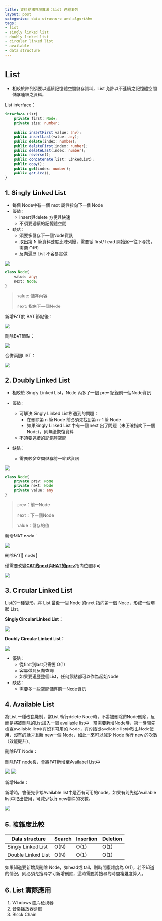 ```yaml
---
title: 資料結構與演算法：List 連結串列
layout: post
categories: data structure and algorithm
tags:
- list
- singly linked list
- doubly linked list
- circular linked list
- available
- data structure
---
```


# List

* 相較於陣列須要以連續記憶體空間儲存資料，List 允許以不連續之記憶體空間儲存連續之資料。

List  interface：

```typescript
interface List{
    private first: Node;
	private size: number;
    
    public insertFirst(value: any);
    public insertLast(value: any);
    public delete(index: number);
    public deleteFirst(index: number);
    public deleteLast(index: number);
	public reverse();
    public concatenate(list: LinkedList);
    public copy();
    public get(index: number);
    public getSize();
}
```

## 1. Singly Linked List

* 每個 Node中有一個 next 屬性指向下一個 Node
* 優點：
  * insert與delete 方便與快速
  * 不須要連續的記憶體空間
* 缺點：
  * 須要多儲存下一個Node資訊
  * 取出第 N 筆資料速度比陣列慢，需要從 first/ head 開始逐一往下尋找，需要 O(N)
  * 反向遍歷 List 不容易實做

<img src="https://i.imgur.com/koYluJI.png">

```typescript
class Node{
	value: any;
    next: Node;
}
```

> value: 儲存內容
>
> next: 指向下一個Node

新增FAT於 BAT 節點後：

<img src="https://i.imgur.com/P7NoBeK.png" />

刪除BAT節點：

<img src="https://i.imgur.com/SMUnCPN.png"/>

合併兩個LIST：

<img src="https://i.imgur.com/iQljDaS.png"/>



## 2. Doubly Linked List

* 相較於 Singly Linked List，Node 內多了一個 prev 紀錄前一個Node資訊

* 優點：
  * 可解決 Singly Linked List所遇到的問題：
    * 在刪除第 n 筆 Node 前必須先找到第 n-1 筆 Node
    * 如果Singly Linked List 中有一個 next 出了問題（未正確指向下一個Node），則無法恢復資料
  * 不須要連續的記憶體空間
* 缺點：
  * 需要較多空間儲存前一節點資訊

<img src="https://i.imgur.com/XPbAGn2.png"/>

```typescript
class Node{
    private prev: Node;
    private next: Node;
    private value: any;
}
```

> prev：前一Node
>
> next：下一個Node
>
> value：儲存的值

新增MAT node：

<img src="https://i.imgur.com/kb0t5kD.png"/>

刪除FAT node：

僅需要改變<u>**CAT的next**</u>與<u>**HAT的prev**</u>指向位置即可

<img src="https://i.imgur.com/T3IOFbJ.png"/>

## 3. Circular Linked List

List的一種變形，將 List 最後一個 Node 的next 指向第一個 Node，形成一個環狀 List。

**Singly Circular Linked List：**

<img src="https://i.imgur.com/tnnFZUe.png"/>

**Doubly Circular Linked List：**

<img src="https://i.imgur.com/N5fUXxg.png"/>   

- 優點：
  - 從first到last只需要 O(1) 
  - 容易做到反向查詢
  - 如果要遍歷整個List，任何節點都可以作為起始Node
- 缺點：
  - 需要多一些空間儲存前一Node資訊

## 4. Available List

為List 一種改良機制，當List 執行delete Node時，不將被刪除的Node刪除，反而是將被刪除的List加入一個 available list中，當需要新增Node時，第一時間先檢查available list中有沒有可用的 Node，有的話從available list中取出Node使用，沒有的話才重新 new一個 Node，如此一來可以減少 Node 執行 new 的次數（效能提升）。

刪除FAT Node：

刪除FAT node後，會將FAT新增至Availabel List中

<img src="https://i.imgur.com/45QMJOg.png"/>

<img src="https://i.imgur.com/OB8ABl6.png"/>

新增Node：

新增時，會優先參考Available list中是否有可用的node，如果有則先從Available list中取出使用，可減少執行 new物件的次數。

<img src="https://i.imgur.com/m3qVrVa.png"/>

## 5. 複雜度比較

| Data structure     | Search | Insertion | Deletion |
| ------------------ | ------ | ------ |----|
| Singly Linked List | O(N) | O(1) |O(1)|
| Double Linked List | O(N) | O(1) |O(1)|
如果知道要新增與刪除 Node，如head或 tail，則時間複雜度為 O(1)，若不知道的情況，則必須先搜尋才可新增刪除，這時需要將搜尋的時間複雜度算入。

## 6. List 實際應用

1. Windows 圖片檢視器
2. 音樂播放器清單
3. Block Chain

